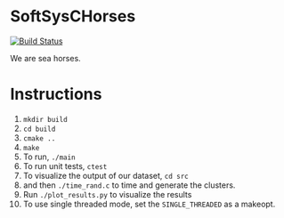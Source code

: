 # SoftSysCHorses
[![Build Status](https://travis-ci.org/gsidsid/SoftSysCHorses.svg?branch=master)](https://travis-ci.org/gsidsid/SoftSysCHorses)

We are sea horses.

# Instructions

1. `mkdir build`
2. `cd build`
3. `cmake ..`
4. `make`
5. To run, `./main`
6. To run unit tests, `ctest`
7. To visualize the output of our dataset, `cd src`
8. and then `./time_rand.c` to time and generate the clusters.
9. Run `./plot_results.py` to visualize the results
10. To use single threaded mode, set the `SINGLE_THREADED` as a makeopt.
